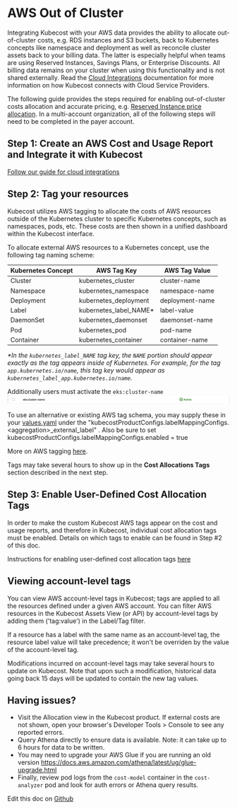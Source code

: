 AWS Out of Cluster 
==================

Integrating Kubecost with your AWS data provides the ability to allocate out-of-cluster costs, e.g. RDS instances and S3 buckets, back to Kubernetes concepts like namespace and deployment as well as reconcile cluster assets back to your billing data. The latter is especially helpful when teams are using Reserved Instances, Savings Plans, or Enterprise Discounts. All billing data remains on your cluster when using this functionality and is not shared externally. Read the [Cloud Integrations](https://github.com/kubecost/docs/blob/main/cloud-integration.md) documentation for more information on how Kubecost connects with Cloud Service Providers.

The following guide provides the steps required for enabling out-of-cluster costs allocation and accurate pricing, e.g. [Reserved Instance price allocation](http://docs.kubecost.com/getting-started#ri-committed-discount). In a multi-account organization, all of the following steps will need to be completed in the payer account.

## Step 1: Create an AWS Cost and Usage Report and Integrate it with Kubecost

[Follow our guide for cloud integrations](https://github.com/kubecost/docs/blob/main/aws-cloud-integrations.md)

## Step 2: Tag your resources
Kubecost utilizes AWS tagging to allocate the costs of AWS resources outside of the Kubernetes cluster to specific Kubernetes concepts, such as namespaces, pods, etc. These costs are then shown in a unified dashboard within the Kubecost interface.

To allocate external AWS resources to a Kubernetes concept, use the following tag naming scheme:

| Kubernetes Concept| AWS Tag Key | AWS Tag Value |
|--------------------|---------------------|---------------|
| Cluster | kubernetes_cluster	| cluster-name	|
| Namespace | kubernetes_namespace	| namespace-name |
| Deployment | kubernetes_deployment	| deployment-name |
| Label | kubernetes\_label\_NAME* | label-value    |
| DaemonSet | kubernetes_daemonset	| daemonset-name |
| Pod | kubernetes_pod	    | pod-name     |
| Container | kubernetes_container	| container-name |

*\*In the `kubernetes_label_NAME` tag key, the `NAME` portion should appear exactly as the tag appears inside of Kubernetes. For example, for the tag `app.kubernetes.io/name`, this tag key would appear as `kubernetes_label_app.kubernetes.io/name`.*

Additionally users must activate the `eks:cluster-name`
![EKS cluster name user tag](https://raw.githubusercontent.com/kubecost/docs/main/images/user_eks_cluster_name_tag.png)

To use an alternative or existing AWS tag schema, you may supply these in your [values.yaml](https://github.com/kubecost/cost-analyzer-helm-chart/blob/v1.73.0/cost-analyzer/values.yaml#L589) under the "kubecostProductConfigs.labelMappingConfigs.\<aggregation\>\_external_label" . Also be sure to set kubecostProductConfigs.labelMappingConfigs.enabled = true


More on AWS tagging [here](https://docs.aws.amazon.com/AWSEC2/latest/UserGuide/Using_Tags.html).

Tags may take several hours to show up in the **Cost Allocations Tags** section described in the next step.

## Step 3: Enable User-Defined Cost Allocation Tags

In order to make the custom Kubecost AWS tags appear on the cost and usage reports, and therefore in Kubecost, individual cost allocation tags must be enabled. Details on which tags to enable can be found in Step #2 of this doc. 

Instructions for enabling user-defined cost allocation tags [here](https://docs.aws.amazon.com/awsaccountbilling/latest/aboutv2/activating-tags.html)

## Viewing account-level tags

You can view AWS account-level tags in Kubecost; tags are applied to all the resources defined under a given AWS account. You can filter AWS resources in the Kubecost Assets View (or API) by account-level tags by adding them ('tag:value') in the Label/Tag filter. 

If a resource has a label with the same name as an account-level tag, the resource label value will take precedence; it won't be overriden by the value of the account-level tag.

Modifications incurred on account-level tags may take several hours to update on Kubecost. Note that upon such a modification, historical data going back 15 days will be updated to contain the new tag values.

## Having issues?


* Visit the Allocation view in the Kubecost product. If external costs are not shown, open your browser's Developer Tools > Console to see any reported errors.
* Query Athena directly to ensure data is available. Note: it can take up to 6 hours for data to be written. 
* You may need to upgrade your AWS Glue if you are running an old version https://docs.aws.amazon.com/athena/latest/ug/glue-upgrade.html
* Finally, review pod logs from the `cost-model` container in the `cost-analyzer` pod and look for auth errors or Athena query results. 


Edit this doc on [Github](https://github.com/kubecost/docs/blob/main/aws-out-of-cluster.md)

<!--- {"article":"4407596810519","section":"4402829036567","permissiongroup":"1500001277122"} --->